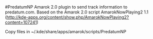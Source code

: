 #PredatumNP
Amarok 2.0 plugin to send track information to predatum.com. Based on the Amarok 2.0 script AmarokNowPlaying2 1.1  (http://kde-apps.org/content/show.php/AmarokNowPlaying2?content=107241)

Copy files in ~/.kde/share/apps/amarok/scripts/PredatumNP
